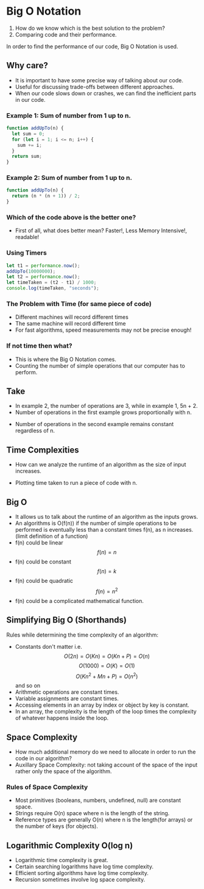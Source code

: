 # Big O Notation

1. How do we know which is the best solution to the problem?
2. Comparing code and their performance.

In order to find the performance of our code, Big O Notation is used.

## Why care?

- It is important to have some precise way of talking about our code.
- Useful for discussing trade-offs between different approaches.
- When our code slows down or crashes, we can find the inefficient parts in our code.

### Example 1: Sum of number from 1 up to n.

```js
function addUpTo(n) {
  let sum = 0;
  for (let i = 1; i <= n; i++) {
    sum += i;
  }
  return sum;
}
```

### Example 2: Sum of number from 1 up to n.

```js
function addUpTo(n) {
  return (n * (n + 1)) / 2;
}
```

### Which of the code above is the better one?

- First of all, what does better mean? Faster!, Less Memory Intensive!, readable!

### Using Timers

```js
let t1 = performance.now();
addUpTo(10000000);
let t2 = performance.now();
let timeTaken = (t2 - t1) / 1000;
console.log(timeTaken, "seconds");
```

### The Problem with Time (for same piece of code)

- Different machines will record different times
- The same machine will record different time
- For fast algorithms, speed measurements may not be precise enough!

### If not time then what?

- This is where the Big O Notation comes.
- Counting the number of simple operations that our computer has to perform.

## Take

- In example 2, the number of operations are 3, while in example 1, 5n + 2.
- Number of operations in the first example grows proportionally with n.

* Number of operations in the second example remains constant regardless of n.

## Time Complexities

- How can we analyze the runtime of an algorithm as the size of input increases.

- Plotting time taken to run a piece of code with n.

## Big O

- It allows us to talk about the runtime of an algorithm as the inputs grows.
- An algorithms is O(f(n)) if the number of simple operations to be performed is eventually less than a constant times f(n), as n increases. (limit definition of a function)
- f(n) could be linear $$f(n) = n$$
- f(n) could be constant $$f(n) = k$$
- f(n) could be quadratic $$f(n) = n^2$$
- f(n) could be a complicated mathematical function.

## Simplifying Big O (Shorthands)

Rules while determining the time complexity of an algorithm:

- Constants don't matter i.e.
  $$ O(2n) = O(Kn) = O(Kn + P) =  O(n) $$
  $$ O(1000) = O(K) = O(1)$$
  $$ O(Kn^2 + Mn + P ) = O(n^2)$$
  and so on
- Arithmetic operations are constant times.
- Variable assignments are constant times.
- Accessing elements in an array by index or object by key is constant.
- In an array, the complexity is the length of the loop times the complexity of whatever happens inside the loop.

## Space Complexity

- How much additional memory do we need to allocate in order to run the code in our algorithm?
- Auxillary Space Complexity: not taking account of the space of the input rather only the space of the algorithm.

### Rules of Space Complexity

- Most primitives (booleans, numbers, undefined, null) are constant space.
- Strings require O(n) space where n is the length of the string.
- Reference types are generally O(n) where n is the length(for arrays) or the number of keys (for objects).

## Logarithmic Complexity O(log n)

- Logarithmic time complexity is great.
- Certain searching logarithms have log time complexity.
- Efficient sorting algorithms have log time complexity.
- Recursion sometimes involve log space complexity.
